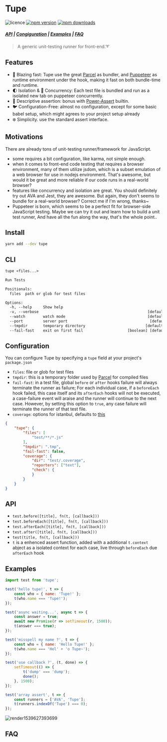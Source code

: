 # Tupe

<!-- Badges -->
![licence](https://badgen.net/badge/licence/MIT/blue)
[![npm version](https://badgen.net/npm/v/tupe)](https://www.npmjs.com/package/tupe)
[![npm downloads](https://badgen.net/npm/dm/tupe)](https://www.npmjs.com/package/tupe)

##### [API](#api) | [Congiguration](#configuration) | [Examples](#examples) | [FAQ](#faq)

> A generic unit-testing runner for front-end.➰ 

## Features
- 🚀 Blazing fast: Tupe use the great [Parcel](https://github.com/parcel-bundler/parcel) as bundler, and [Puppeteer](https://github.com/GoogleChrome/puppeteer) as runtime environment under the hook, making it fast on both bundle-time and runtime.
- 🌓 Isolation & 🎎 Concurrency: Each test file is bundled and run as a isolated new tab on puppeteer concurrently. 
- 🎨 Descriptive assertion: bonus with [Power-Assert](https://github.com/power-assert-js/power-assert) builtin.
- 🐦 Configuration-Free: almost no configuration, except for some basic babel setup, which might agrees to your project setup already
- ❄️ Simplicity. use the standard assert interface.

## Motivations
There are already tons of unit-testing runner/framework for JavaScript.
- some requires a bit configuration, like karma, not simple enough.
- when it comes to front-end code testing that requires a browser environment, many of them utilize jsdom, which is a subset emulation of a web browser for use in nodejs environment. That's awesome, but would it be great and more reliable if our code runs in a real-world browser?
- features like concurrency and isolation are great. You should definitely try out AVA and Jest, they are awesome. But again, they don't seems to bundle for a real-world browser? Correct me if I'm wrong, thanks~
- Puppeteer is born, which seems to be a perfect fit for browser-side JavaScript testing. Maybe we can try it out and learn how to build a unit test runner, And have all the fun along the way, that's the whole point..

## Install
```bash
yarn add --dev tupe
```

## CLI
```txt
tupe <files...>

Run Tests

Positionals:
  files  path or glob for test files                                    [string]

Options:
  -h, --help     Show help                                             [boolean]
  -v, --verbose                                                 [default: false]
  --watch        watch mode                                     [default: false]
  --port         server port                                     [default: 1234]
  --tmpdir       temporary directory                           [default: ".tmp"]
  --fail-fast    exit on first fail                    [boolean] [default: true]
```

## Configuration
You can configure Tupe by specifying a `tupe` field at your project's `package.json`

- `files`: file or glob for test files
- `tmpdir`: this is a temporary folder used by [Parcel](https://parceljs.org/api.html) for compiled files
- `fail-fast`: in a test file, global `before` or `after` hooks failure will always terminate the runner as failure; For each individual case, if a `beforeEach` hook failed, this case itself and its `afterEach` hooks will not be executed, a case-failure event will araise and the runner will continue to the next case. However, by setting this option to `true`, any case failure will terminate the runner of that test file.
- `coverage`: options for istanbul, defaults to [this](https://github.com/istanbuljs/istanbuljs/blob/master/packages/istanbul-api/lib/config.js#L14)

```json
{
    "tupe": {
        "files": [
            "test/**/*.js"
        ],
        "tmpdir": ".tmp",
        "fail-fast": false,
        "coverage": {
            "dir": "test/.coverage",
            "reporters": ["text"],
            "check": {
            }
        }
    }
}
```

## API
- `test.before([title], fn(t, [callback]))`
- `test.beforeEach([title], fn(t, [callback]))`
- `test.afterEach([title], fn(t, [callback]))`
- `test.after([title], fn(t, [callback]))`
- `test(title, fn(t, [callback]))`
- `t` is a enhenced assert function, added with a additional `t.context` abject as a isolated context for each case, live through `beforeEach` due `afterEach` hook


## Examples

```javascript
import test from 'tupe';

test('hello tupe!', t => {
    const who = { name: 'Tupe!' };
    t(who.name === 'Tupe!');
});

test('async waiting...', async t => {
    const answer = true;
    await new Promise(r => setTimeout(r, 1500));
    t(answer === true);
});

test('misspell my name ?', t => {
    const who = { name: 'Hello Tupe!' };
    t(who.name === 'Hel' + 'o Tupe~');
});

test('use callback ?', (t, done) => {
    setTimeout(() => {
        t('dump' === 'dump');
        done();
    }, 1500);
});

test('array assert', t => {
    const runners = ['AVA', 'Tupe'];
    t(runners.indexOf('Tupe') === 0);
});
```

![render1539627393699](https://user-images.githubusercontent.com/6291986/46970445-ac375700-d0eb-11e8-8125-8be313035aa0.gif)

## FAQ
